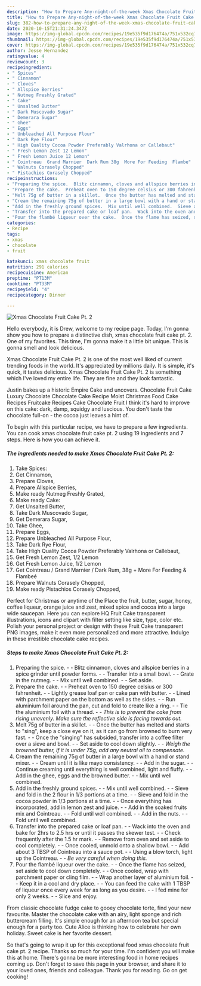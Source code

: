 ```yaml
---
description: "How to Prepare Any-night-of-the-week Xmas Chocolate Fruit Cake Pt. 2"
title: "How to Prepare Any-night-of-the-week Xmas Chocolate Fruit Cake Pt. 2"
slug: 382-how-to-prepare-any-night-of-the-week-xmas-chocolate-fruit-cake-pt-2
date: 2020-10-15T21:31:24.347Z
image: https://img-global.cpcdn.com/recipes/19e535f9d176474a/751x532cq70/xmas-chocolate-fruit-cake-pt-2-recipe-main-photo.jpg
thumbnail: https://img-global.cpcdn.com/recipes/19e535f9d176474a/751x532cq70/xmas-chocolate-fruit-cake-pt-2-recipe-main-photo.jpg
cover: https://img-global.cpcdn.com/recipes/19e535f9d176474a/751x532cq70/xmas-chocolate-fruit-cake-pt-2-recipe-main-photo.jpg
author: Jesse Hernandez
ratingvalue: 4
reviewcount: 3
recipeingredient:
- " Spices"
- " Cinnamon"
- " Cloves"
- " Allspice Berries"
- " Nutmeg Freshly Grated"
- " Cake"
- " Unsalted Butter"
- " Dark Muscovado Sugar"
- " Demerara Sugar"
- " Ghee"
- " Eggs"
- " Unbleached All Purpose Flour"
- " Dark Rye Flour"
- " High Quality Cocoa Powder Preferably Valrhona or Callebaut"
- " Fresh Lemon Zest 12 Lemon"
- " Fresh Lemon Juice 12 Lemon"
- " Cointreau  Grand Marnier  Dark Rum 38g  More For Feeding  Flambe"
- " Walnuts Corasely Chopped"
- " Pistachios Corasely Chopped"
recipeinstructions:
- "Preparing the spice.  Blitz cinnamon, cloves and allspice berries in a spice grinder until powder forms.  Transfer into a small bowl.  Grate in the nutmeg.  Mix until well combined.  Set aside."
- "Prepare the cake.  Preheat oven to 150 degree celsius or 300 fahrenheit.  Lightly grease loaf pan or cake pan with butter.  Lined with parchment paper on the bottom as well as the sides.  Run aluminium foil around the pan, cut and fold to create like a ring.  Tie the aluminium foil with a thread.  *This is to prevent the cake from rising unevenly. Make sure the reflective side is facing towards out.*"
- "Melt 75g of butter in a skillet.  Once the butter has melted and starts to &#34;sing&#34;, keep a close eye on it, as it can go from browned to burn very fast.  Once the &#34;singing&#34; has subsided, transfer into a coffee filter over a sieve and bowl.  Set aside to cool down slightly.  *Weigh the browned butter, if it is under 75g, add any neutral oil to compensate.*"
- "Cream the remaining 75g of butter in a large bowl with a hand or stand mixer.  Cream until it is like mayo consistency.  Add in the sugar.  Continue creaming until everything is well combined, light and fluffy.  Add in the ghee, eggs and the browned butter.  Mix until well combined."
- "Add in the freshly ground spices.  Mix until well combined.  Sieve and fold in the 2 flour in 1/3 portions at a time.  Sieve and fold in the cocoa powder in 1/3 portions at a time.  Once everything has incorporated, add in lemon zest and juice.  Add in the soaked fruits mix and Cointreau.  Fold until well combined.  Add in the nuts.  Fold until well combined."
- "Transfer into the prepared cake or loaf pan.  Wack into the oven and bake for 2hrs to 2.5 hrs or until it passes the skewer test.  Check frequently after the 1.5 hr mark.  Remove from oven and set aside to cool completely.  Once cooled, unmold onto a shallow bowl.  Add about 3 TBSP of Cointreau into a sauce pot.  Using a blow torch, light up the Cointreau.  *Be very careful when doing this.*"
- "Pour the flambé liqueur over the cake.  Once the flame has seized, set aside to cool down completely.  Once cooled, wrap with parchment paper or cling film.  Wrap another layer of aluminium foil.  Keep it in a cool and dry place.  You can feed the cake with 1 TBSP of liqueur once every week for as long as you desire.  I fed mine for only 2 weeks.  Slice and enjoy."
categories:
- Recipe
tags:
- xmas
- chocolate
- fruit

katakunci: xmas chocolate fruit 
nutrition: 291 calories
recipecuisine: American
preptime: "PT13M"
cooktime: "PT33M"
recipeyield: "4"
recipecategory: Dinner

---
```



![Xmas Chocolate Fruit Cake Pt. 2](https://img-global.cpcdn.com/recipes/19e535f9d176474a/751x532cq70/xmas-chocolate-fruit-cake-pt-2-recipe-main-photo.jpg)

Hello everybody, it is Drew, welcome to my recipe page. Today, I'm gonna show you how to prepare a distinctive dish, xmas chocolate fruit cake pt. 2. One of my favorites. This time, I'm gonna make it a little bit unique. This is gonna smell and look delicious.

Xmas Chocolate Fruit Cake Pt. 2 is one of the most well liked of current trending foods in the world. It's appreciated by millions daily. It is simple, it's quick, it tastes delicious. Xmas Chocolate Fruit Cake Pt. 2 is something which I've loved my entire life. They are fine and they look fantastic.

Justin bakes up a historic Empire Cake and uncovers. Chocolate Fruit Cake Luxury Chocolate Chocolate Cake Recipe Moist Christmas Food Cake Recipes Fruitcake Recipes Cake Chocolate Fruit I think it&#39;s hard to improve on this cake: dark, damp, squidgy and luscious. You don&#39;t taste the chocolate full-on - the cocoa just leaves a hint of.


To begin with this particular recipe, we have to prepare a few ingredients. You can cook xmas chocolate fruit cake pt. 2 using 19 ingredients and 7 steps. Here is how you can achieve it.

<!--inarticleads1-->

##### The ingredients needed to make Xmas Chocolate Fruit Cake Pt. 2:

1. Take  Spices:
1. Get  Cinnamon,
1. Prepare  Cloves,
1. Prepare  Allspice Berries,
1. Make ready  Nutmeg Freshly Grated,
1. Make ready  Cake:
1. Get  Unsalted Butter,
1. Take  Dark Muscovado Sugar,
1. Get  Demerara Sugar,
1. Take  Ghee,
1. Prepare  Eggs,
1. Prepare  Unbleached All Purpose Flour,
1. Take  Dark Rye Flour,
1. Take  High Quality Cocoa Powder Preferably Valrhona or Callebaut,
1. Get  Fresh Lemon Zest, 1/2 Lemon
1. Get  Fresh Lemon Juice, 1/2 Lemon
1. Get  Cointreau / Grand Marnier / Dark Rum, 38g + More For Feeding &amp; Flambeé
1. Prepare  Walnuts Corasely Chopped,
1. Make ready  Pistachios Corasely Chopped,


Perfect for Christmas or anytime of the Place the fruit, butter, sugar, honey, coffee liqueur, orange juice and zest, mixed spice and cocoa into a large wide saucepan. Here you can explore HQ Fruit Cake transparent illustrations, icons and clipart with filter setting like size, type, color etc. Polish your personal project or design with these Fruit Cake transparent PNG images, make it even more personalized and more attractive. Indulge in these irrestible chocolate cake recipes. 

<!--inarticleads2-->

##### Steps to make Xmas Chocolate Fruit Cake Pt. 2:

1. Preparing the spice. -  - Blitz cinnamon, cloves and allspice berries in a spice grinder until powder forms. -  - Transfer into a small bowl. -  - Grate in the nutmeg. -  - Mix until well combined. -  - Set aside.
1. Prepare the cake. -  - Preheat oven to 150 degree celsius or 300 fahrenheit. -  - Lightly grease loaf pan or cake pan with butter. -  - Lined with parchment paper on the bottom as well as the sides. -  - Run aluminium foil around the pan, cut and fold to create like a ring. -  - Tie the aluminium foil with a thread. -  - *This is to prevent the cake from rising unevenly. Make sure the reflective side is facing towards out.*
1. Melt 75g of butter in a skillet. -  - Once the butter has melted and starts to &#34;sing&#34;, keep a close eye on it, as it can go from browned to burn very fast. -  - Once the &#34;singing&#34; has subsided, transfer into a coffee filter over a sieve and bowl. -  - Set aside to cool down slightly. -  - *Weigh the browned butter, if it is under 75g, add any neutral oil to compensate.*
1. Cream the remaining 75g of butter in a large bowl with a hand or stand mixer. -  - Cream until it is like mayo consistency. -  - Add in the sugar. -  - Continue creaming until everything is well combined, light and fluffy. -  - Add in the ghee, eggs and the browned butter. -  - Mix until well combined.
1. Add in the freshly ground spices. -  - Mix until well combined. -  - Sieve and fold in the 2 flour in 1/3 portions at a time. -  - Sieve and fold in the cocoa powder in 1/3 portions at a time. -  - Once everything has incorporated, add in lemon zest and juice. -  - Add in the soaked fruits mix and Cointreau. -  - Fold until well combined. -  - Add in the nuts. -  - Fold until well combined.
1. Transfer into the prepared cake or loaf pan. -  - Wack into the oven and bake for 2hrs to 2.5 hrs or until it passes the skewer test. -  - Check frequently after the 1.5 hr mark. -  - Remove from oven and set aside to cool completely. -  - Once cooled, unmold onto a shallow bowl. -  - Add about 3 TBSP of Cointreau into a sauce pot. -  - Using a blow torch, light up the Cointreau. -  - *Be very careful when doing this.*
1. Pour the flambé liqueur over the cake. -  - Once the flame has seized, set aside to cool down completely. -  - Once cooled, wrap with parchment paper or cling film. -  - Wrap another layer of aluminium foil. -  - Keep it in a cool and dry place. -  - You can feed the cake with 1 TBSP of liqueur once every week for as long as you desire. -  - I fed mine for only 2 weeks. -  - Slice and enjoy.


From classic chocolate fudge cake to gooey chocolate torte, find your new favourite. Master the chocolate cake with an airy, light sponge and rich buttercream filling. It&#39;s simple enough for an afternoon tea but special enough for a party too. Cute Alice is thinking how to celebrate her own holiday. Sweet cake is her favorite dessert. 

So that's going to wrap it up for this exceptional food xmas chocolate fruit cake pt. 2 recipe. Thanks so much for your time. I'm confident you will make this at home. There's gonna be more interesting food in home recipes coming up. Don't forget to save this page in your browser, and share it to your loved ones, friends and colleague. Thank you for reading. Go on get cooking!
